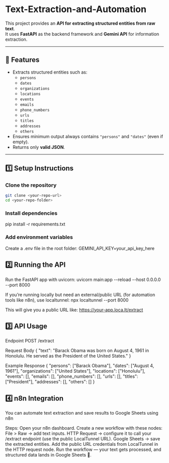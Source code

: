 # Text-Extraction-and-Automation
This project provides an **API for extracting structured entities from raw text**.  
It uses **FastAPI** as the backend framework and **Gemini API** for information extraction.  

---

## 🚀 Features
- Extracts structured entities such as:
  - `persons`
  - `dates`
  - `organizations`
  - `locations`
  - `events`
  - `emails`
  - `phone_numbers`
  - `urls`
  - `titles`
  - `addresses`
  - `others`
- Ensures minimum output always contains `"persons"` and `"dates"` (even if empty).
- Returns only **valid JSON**.

---

## 1️⃣ Setup Instructions

### Clone the repository
```bash
git clone <your-repo-url>
cd <your-repo-folder>
```
### Install dependencies
pip install -r requirements.txt

### Add environment variables

Create a .env file in the root folder:
GEMINI_API_KEY=your_api_key_here

## 2️⃣ Running the API

Run the FastAPI app with uvicorn:
uvicorn main:app --reload --host 0.0.0.0 --port 8000

If you’re running locally but need an external/public URL (for automation tools like n8n), use localtunnel:
npx localtunnel --port 8000

This will give you a public URL like:
https://your-app.loca.lt/extract

## 3️⃣ API Usage
Endpoint
POST /extract

Request Body
{
  "text": "Barack Obama was born on August 4, 1961 in Honolulu. He served as the President of the United States."
}

Example Response
{
  "persons": ["Barack Obama"],
  "dates": ["August 4, 1961"],
  "organizations": ["United States"],
  "locations": ["Honolulu"],
  "events": [],
  "emails": [],
  "phone_numbers": [],
  "urls": [],
  "titles": ["President"],
  "addresses": [],
  "others": []
}

## 4️⃣ n8n Integration

You can automate text extraction and save results to Google Sheets using n8n

Steps:
Open your n8n dashboard.
Create a new workflow with these nodes:
File > Raw → add text inputs.
HTTP Request → configure it to call your /extract endpoint (use the public LocalTunnel URL).
Google Sheets → save the extracted entities.
Add the public URL credentials from LocalTunnel in the HTTP request node.
Run the workflow — your text gets processed, and structured data lands in Google Sheets 🎉.
